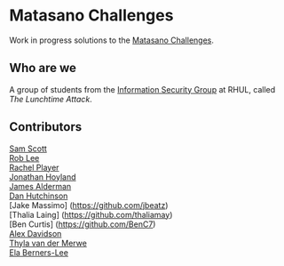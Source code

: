 # Matasano Challenges

Work in progress solutions to the [Matasano
Challenges](http://cryptopals.com/).

## Who are we

A group of students from the [Information Security
Group](https://www.royalholloway.ac.uk/isg/home.aspx) at RHUL, 
called *The Lunchtime Attack*.

## Contributors

[Sam Scott](https://github.com/samscott89/)  
[Rob Lee](https://github.com/rpl226/)  
[Rachel Player](https://github.com/rachelplayer)  
[Jonathan Hoyland](https://github.com/jhoyla)   
[James Alderman](https://github.com/jamesalderman)  
[Dan Hutchinson](https://github.com/dojh342)  
[Jake Massimo] (https://github.com/jbeatz)  
[Thalia Laing] (https://github.com/thaliamay)  
[Ben Curtis] (https://github.com/BenC7)  
[Alex Davidson](https://github.com/alxdavids)    
[Thyla van der Merwe](https://github.com/tvdmerwe)  
[Ela Berners-Lee](https:/github.com/elabl)  

